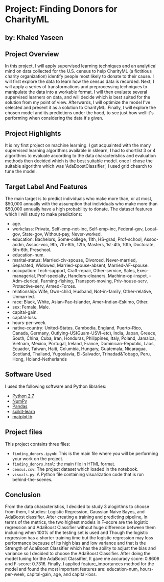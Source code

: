 # Project: Finding Donors for CharityML
## by: Khaled Yaseen

## Project Overview
In this project, I will apply supervised learning techniques and an analytical mind on data collected for the U.S. census to help CharityML (a fictitious charity organization) identify people most likely to donate to their cause. I will first explore the data to learn how the census data is recorded. Next, I will apply a series of transformations and preprocessing techniques to manipulate the data into a workable format. 
I will then evaluate several supervised learners on data, and will decide which is best suited for the solution from my point of view. Afterwards, I will optimize the model I've selected and present it as a solution to CharityML. Finally, I will explore the chosen model and its predictions under the hood, to see just how well it's performing when considering the data it's given.

## Project Highlights
It is my first project on machine learning. I got acquainted with the many supervised learning algorithms available in sklearn, I had to shortlist 3 or 4 algorithms to evaluate according to the data characteristics and evaluation methods then decided which is the best suitable model. once I chose the suitable algorithm which was 'AdaBoostClassifier', I used grid chearch to tune the model. 

## Target Label And Features
The main target is to predict individuals who make more than, or at most, $50,000 annually with the assumption that individuals who make more than $50,000 annually have a high probability to donate. The dataset features which I will study to make predictions:

- age.
- workclass: Private, Self-emp-not-inc, Self-emp-inc, Federal-gov, Local-gov, State-gov, Without-pay, Never-worked.
- education: Bachelors, Some-college, 11th, HS-grad, Prof-school, Assoc-acdm, Assoc-voc, 9th, 7th-8th, 12th, Masters, 1st-4th, 10th, Doctorate, 5th-6th, Preschool.
- education-num.
- marital-status: Married-civ-spouse, Divorced, Never-married, Separated, Widowed, Married-spouse-absent, Married-AF-spouse.
- occupation: Tech-support, Craft-repair, Other-service, Sales, Exec-managerial, Prof-specialty, Handlers-cleaners, Machine-op-inspct,  - Adm-clerical, Farming-fishing, Transport-moving, Priv-house-serv, Protective-serv, Armed-Forces.
- relationship: Wife, Own-child, Husband, Not-in-family, Other-relative, Unmarried.
- race: Black, White, Asian-Pac-Islander, Amer-Indian-Eskimo, Other.
- sex: Female, Male.
- capital-gain.
- capital-loss.
- hours-per-week.
- native-country: United-States, Cambodia, England, Puerto-Rico, Canada, Germany, Outlying-US(Guam-USVI-etc), India, Japan, Greece, South, China, Cuba, Iran, Honduras, Philippines, Italy, Poland, Jamaica, Vietnam, Mexico, Portugal, Ireland, France, Dominican-Republic, Laos, Ecuador, Taiwan, Haiti, Columbia, Hungary, Guatemala, Nicaragua, Scotland, Thailand, Yugoslavia, El-Salvador, Trinadad&Tobago, Peru, Hong, Holand-Netherlands

## Software Used
I used the following software and Python libraries:

- [Python 2.7](https://www.python.org/download/releases/2.7/)
- [NumPy](http://www.numpy.org/)
- [Pandas](http://pandas.pydata.org/)
- [scikit-learn](http://scikit-learn.org/stable/)
- [matplotlib](http://matplotlib.org/)

## Project files
This project contains three files:

- `finding_donors.ipynb`: This is the main file where you will be performing your work on the project.
- `finding_donors.html`: the main file in HTML format.
- `census.csv`: The project dataset which loaded in the notebook.
- `visuals.py`: A Python file containing visualization code that is run behind-the-scenes.

## Conclusion
From the data characteristics, I decided to study 3 alogirthns to choose from them, I studies: Logistic Regression, Gaussian Naive Bayes, and AdaBoost classifier. After creating a training and predicting pipeline, In terms of the metrics, the two highest models in F-score are the logistic regression and AdaBoost Classifier without huge difference between them including when 100% of the testing set is used and Though the logistic regression has a shorter training time but the logistic regression may loss performance because of its high bias and low variance and that is the Strength of AdaBoost Classifier which has the ability to adjust the bias and variance so I decided to choose the AdaBoost Classifier. After doing the model tuning for the AdaBoost Classifier, It gave me accuracy score: 0.8609 and F-score: 0.7316. Finally, I applied feature_importances method for the model and found the most important features are: education-num, hours-per-week, capital-gain, age, and capital-loss.
